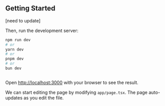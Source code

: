 ## Getting Started

[need to update]

Then, run the development server:

```bash
npm run dev
# or
yarn dev
# or
pnpm dev
# or
bun dev



```

Open [http://localhost:3000](http://localhost:3000) with your browser to see the result.

We can start editing the page by modifying `app/page.tsx`. The page auto-updates as you edit the file.
